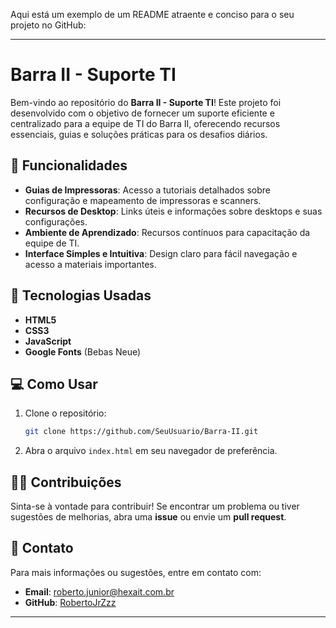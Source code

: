 Aqui está um exemplo de um README atraente e conciso para o seu projeto no GitHub:

---

# Barra II - Suporte TI

Bem-vindo ao repositório do **Barra II - Suporte TI**! Este projeto foi desenvolvido com o objetivo de fornecer um suporte eficiente e centralizado para a equipe de TI do Barra II, oferecendo recursos essenciais, guias e soluções práticas para os desafios diários.

## 🚀 Funcionalidades

- **Guias de Impressoras**: Acesso a tutoriais detalhados sobre configuração e mapeamento de impressoras e scanners.
- **Recursos de Desktop**: Links úteis e informações sobre desktops e suas configurações.
- **Ambiente de Aprendizado**: Recursos contínuos para capacitação da equipe de TI.
- **Interface Simples e Intuitiva**: Design claro para fácil navegação e acesso a materiais importantes.

## 🔧 Tecnologias Usadas

- **HTML5**
- **CSS3**
- **JavaScript**
- **Google Fonts** (Bebas Neue)

## 💻 Como Usar

1. Clone o repositório:
    ```bash
    git clone https://github.com/SeuUsuario/Barra-II.git
    ```

2. Abra o arquivo `index.html` em seu navegador de preferência.

## 🧑‍💻 Contribuições

Sinta-se à vontade para contribuir! Se encontrar um problema ou tiver sugestões de melhorias, abra uma **issue** ou envie um **pull request**.

## 📧 Contato

Para mais informações ou sugestões, entre em contato com:
- **Email**: roberto.junior@hexait.com.br
- **GitHub**: [RobertoJrZzz](https://github.com/RobertoJrZzz)

---
